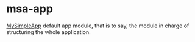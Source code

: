 # msa-app

[MySimpleApp](https://github.com/mysimpleapp/mysimpleapp) default app module, that is to say, the module in charge of structuring the whole application.
